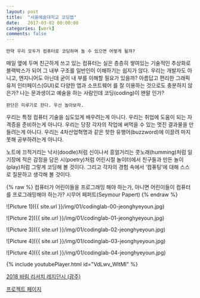 ```yaml
---
layout: post
title:  "서울예술대학교 코딩랩"
date:   2017-03-02 00:00:00
categories: [work]
comments: false
---
```



`만약 우리 모두가 컴퓨터로 코딩하며 놀 수 있으면 어떻게 될까?`

매일 옆에 두며 친근하게 쓰고 있는 컴퓨터는 실은 층층히 쌓여있는 기술적인 추상화로 블랙박스가 되어
그 내부 구조를 일반인이 이해하기는 쉽지가 않다. 우리는 개발자도 아니고, 엔지니어도 아닌데 굳이 내
부를 이해할 필요가 있을까? 아름답고 편리한 그래픽 유저 인터페이스(GUI)로 다양한 앱과 소프트웨어
를 잘 이용하는 것으로도 충분하지 않은가? 나는 문과생이고 예술을 하는 사람인데 코딩(coding)이 왠말
인가?

`판단은 미루기로 한다. 우선 놀아보자.`

우리는 특정 컴퓨터 기술을 심도있게 배우려는게 아니다.
우리는 취업에 도움이 되는 자격증을 준비하는게 아니다.
우리는 당장 각자의 작업에 써먹을 수 있는 멋진 결과물을 만들려는게 아니다.
우리는 4차산업혁명과 같은 핫한 유행어(buzzword)에 이끌려 마지못해 공부하려는게 아니다.

노트에 끄적거리는 낙서(doodle)처럼
신이나서 흥얼거리는 콧노래(humming)처럼
일기장에 적은 감정을 담은 시(poetry)처럼
어린시절 놀이터에서 친구들과 만든 놀이(play)처럼
그렇게 코딩해 볼 것이다.
그리고 각자의 경험 속에서 ‘컴퓨팅’에 대해 스스로 질문하고 생각해 볼 것이다.

{% raw %}
컴퓨터가 어린이들을 프로그래밍 해야 하는가, 아니면 어린이들이 컴퓨터를 프로그래밍해야 하는가?
시무어 페퍼트(Seymour Papert)
{% endraw %}


![Picture 1]({{ site.url }}/img/01/codinglab-00-jeonghyeyoun.jpg)

![Picture 2]({{ site.url }}/img/01/codinglab-01-jeonghyeyoun.jpg)

![Picture 3]({{ site.url }}/img/01/codinglab-02-jeonghyeyoun.jpg)

![Picture 4]({{ site.url }}/img/01/codinglab-03-jeonghyeyoun.jpg)

![Picture 4]({{ site.url }}/img/01/codinglab-04-jeonghyeyoun.jpg)


{% include youtubePlayer.html id="VdLwv_WltMI" %}


[2018 바림 리서치 레지던시 (광주)](https://www.facebook.com/plugins/post.php?href=https%3A%2F%2Fwww.facebook.com%2FbarimGwangju%2Fposts%2F1666158026838102&width=500)

[프로젝트 페이지](https://jeonghye-youn.github.io/gu-di.html)


<!--more-->
